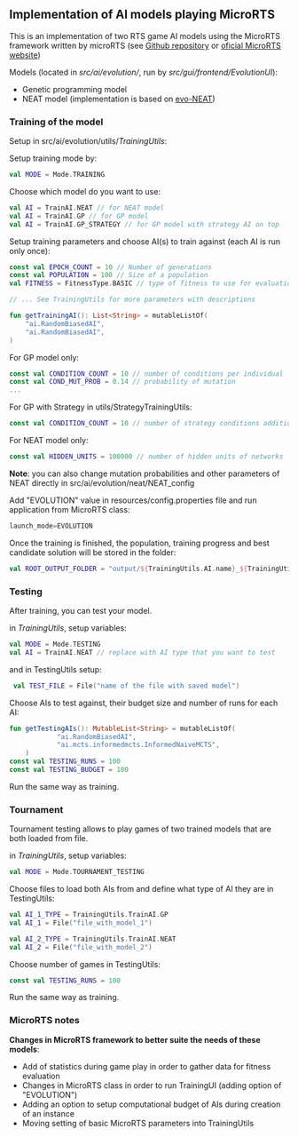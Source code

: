 ## Implementation of AI models playing MicroRTS

This is an implementation of two RTS game AI models using the MicroRTS framework written by microRTS
(see [Github repository](https://github.com/santiontanon/microrts) or [oficial MicroRTS website](https://sites.google.com/site/micrortsaicompetition/home)) 

Models (located in *src/ai/evolution/*, run by *src/gui/frontend/EvolutionUI*): 
- Genetic programming model
- NEAT model (implementation is based on [evo-NEAT](https://github.com/vishnugh/evo-NEAT))

### Training of the model
Setup in src/ai/evolution/utils/*TrainingUtils*:

Setup training mode by:
```kotlin
val MODE = Mode.TRAINING
```

Choose which model do you want to use:
```kotlin
val AI = TrainAI.NEAT // for NEAT model                    
val AI = TrainAI.GP // for GP model
val AI = TrainAI.GP_STRATEGY // for GP model with strategy AI on top
```

Setup training parameters and choose AI(s) to train against (each AI is run only once):
```kotlin
const val EPOCH_COUNT = 10 // Number of generations
const val POPULATION = 100 // Size of a population
val FITNESS = FitnessType.BASIC // type of fitness to use for evaluation

// ... See TrainingUtils for more parameters with descriptions

fun getTrainingAI(): List<String> = mutableListOf(
    "ai.RandomBiasedAI",
    "ai.RandomBiasedAI",
)
```

For GP model only:
```kotlin
const val CONDITION_COUNT = 10 // number of conditions per individual
const val COND_MUT_PROB = 0.14 // probability of mutation
...
```

For GP with Strategy in utils/StrategyTrainingUtils:
```kotlin
const val CONDITION_COUNT = 10 // number of strategy conditions additionaly to regular ones
```

For NEAT model only:
```kotlin
const val HIDDEN_UNITS = 100000 // number of hidden units of networks
```
**Note**: you can also change mutation probabilities and other parameters of NEAT directly in src/ai/evolution/neat/NEAT_config

Add "EVOLUTION" value in resources/config.properties file and run application from MicroRTS class:
```kotlin
launch_mode=EVOLUTION
```
Once the training is finished, 
the population, training progress and best candidate 
solution will be stored in the folder:
```kotlin
val ROOT_OUTPUT_FOLDER = "output/${TrainingUtils.AI.name}_${TrainingUtils.POPULATION}_map=${TrainingUtils.MAP_WIDTH}_${TrainingUtils.getActiveAIS()}" // + other specific parameters for the model run
```

### Testing
After training, you can test your model.

in *TrainingUtils*, setup variables:
```kotlin
val MODE = Mode.TESTING
val AI = TrainAI.NEAT // replace with AI type that you want to test
```

and in TestingUtils setup:
```kotlin
 val TEST_FILE = File("name of the file with saved model")
```

Choose AIs to test against, their budget size and number of runs for each AI:
```kotlin
fun getTestingAIs(): MutableList<String> = mutableListOf(
            "ai.RandomBiasedAI",
            "ai.mcts.informedmcts.InformedNaiveMCTS",
    )
const val TESTING_RUNS = 100
const val TESTING_BUDGET = 100
```
Run the same way as training.

### Tournament
Tournament testing allows to play games of two trained models that are both loaded from file.

in *TrainingUtils*, setup variables:
```kotlin
val MODE = Mode.TOURNAMENT_TESTING 
```

Choose files to load both AIs from and define what type of AI they are in TestingUtils:
```kotlin
val AI_1_TYPE = TrainingUtils.TrainAI.GP
val AI_1 = File("file_with_model_1")

val AI_2_TYPE = TrainingUtils.TrainAI.NEAT
val AI_2 = File("file_with_model_2")
```

Choose number of games in TestingUtils:
```kotlin
const val TESTING_RUNS = 100
```

Run the same way as training.

### MicroRTS notes

**Changes in MicroRTS framework to better suite the needs of these models**:
- Add of statistics during game play in order to gather data for fitness evaluation
- Changes in MicroRTS class in order to run TrainingUI (adding option of "EVOLUTION")
- Adding an option to setup computational budget of AIs during creation of an instance
- Moving setting of basic MicroRTS parameters into TrainingUtils